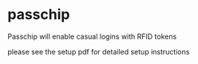 passchip
========

Passchip will enable casual logins with RFID tokens

please see the setup pdf for detailed setup instructions
